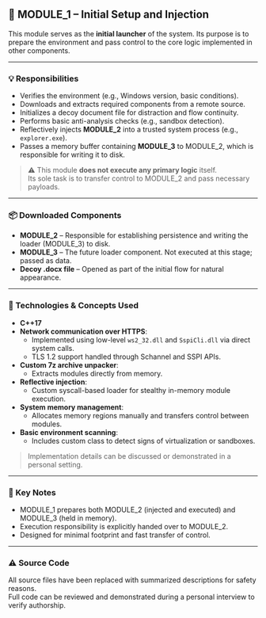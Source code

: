 ## 🧩 MODULE_1 – Initial Setup and Injection

This module serves as the **initial launcher** of the system. Its purpose is to prepare the environment and pass control to the core logic implemented in other components.

---

### 💡 Responsibilities

- Verifies the environment (e.g., Windows version, basic conditions).
- Downloads and extracts required components from a remote source.
- Initializes a decoy document file for distraction and flow continuity.
- Performs basic anti-analysis checks (e.g., sandbox detection).
- Reflectively injects **MODULE_2** into a trusted system process (e.g., `explorer.exe`).
- Passes a memory buffer containing **MODULE_3** to MODULE_2, which is responsible for writing it to disk.

> ⚠️ This module **does not execute any primary logic** itself.  
> Its sole task is to transfer control to MODULE_2 and pass necessary payloads.

---

### 📦 Downloaded Components

- **MODULE_2** – Responsible for establishing persistence and writing the loader (MODULE_3) to disk.
- **MODULE_3** – The future loader component. Not executed at this stage; passed as data.
- **Decoy .docx file** – Opened as part of the initial flow for natural appearance.

---

### 🔧 Technologies & Concepts Used

- **C++17**
- **Network communication over HTTPS**:
  - Implemented using low-level `ws2_32.dll` and `SspiCli.dll` via direct system calls.
  - TLS 1.2 support handled through Schannel and SSPI APIs.
- **Custom 7z archive unpacker**:
  - Extracts modules directly from memory.
- **Reflective injection**:
  - Custom syscall-based loader for stealthy in-memory module execution.
- **System memory management**:
  - Allocates memory regions manually and transfers control between modules.
- **Basic environment scanning**:
  - Includes custom class to detect signs of virtualization or sandboxes.
> Implementation details can be discussed or demonstrated in a personal setting.
---

### 🧠 Key Notes

- MODULE_1 prepares both MODULE_2 (injected and executed) and MODULE_3 (held in memory).
- Execution responsibility is explicitly handed over to MODULE_2. 
- Designed for minimal footprint and fast transfer of control.

---

### ⚠️ Source Code

All source files have been replaced with summarized descriptions for safety reasons.  
Full code can be reviewed and demonstrated during a personal interview to verify authorship.
